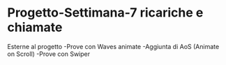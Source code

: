 # Progetto-Settimana-7 ricariche e chiamate

Esterne al progetto
-Prove con Waves animate
-Aggiunta di AoS (Animate on Scroll)
-Prove con Swiper
